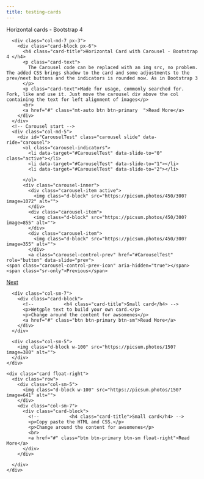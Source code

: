 ```yaml
---
title: testing-cards
---
```



<div class="container py-3">
  <div class="title h1 text-center">Horizontal cards - Bootstrap 4</div>
  <!-- Card Start -->
  <div class="card">
    <div class="row ">

      <div class="col-md-7 px-3">
        <div class="card-block px-6">
          <h4 class="card-title">Horizontal Card with Carousel - Bootstrap 4 </h4>
          <p class="card-text">
            The Carousel code can be replaced with an img src, no problem. The added CSS brings shadow to the card and some adjustments to the prev/next buttons and the indicators is rounded now. As in Bootstrap 3
          </p>
          <p class="card-text">Made for usage, commonly searched for. Fork, like and use it. Just move the carousel div above the col containing the text for left alignment of images</p>
          <br>
          <a href="#" class="mt-auto btn btn-primary  ">Read More</a>
        </div>
      </div>
      <!-- Carousel start -->
      <div class="col-md-5">
        <div id="CarouselTest" class="carousel slide" data-ride="carousel">
          <ol class="carousel-indicators">
            <li data-target="#CarouselTest" data-slide-to="0" class="active"></li>
            <li data-target="#CarouselTest" data-slide-to="1"></li>
            <li data-target="#CarouselTest" data-slide-to="2"></li>

          </ol>
          <div class="carousel-inner">
            <div class="carousel-item active">
              <img class="d-block" src="https://picsum.photos/450/300?image=1072" alt="">
            </div>
            <div class="carousel-item">
              <img class="d-block" src="https://picsum.photos/450/300?image=855" alt="">
            </div>
            <div class="carousel-item">
              <img class="d-block" src="https://picsum.photos/450/300?image=355" alt="">
            </div>
            <a class="carousel-control-prev" href="#CarouselTest" role="button" data-slide="prev">
    <span class="carousel-control-prev-icon" aria-hidden="true"></span>
    <span class="sr-only">Previous</span>
  </a>
            <a class="carousel-control-next" href="#CarouselTest" role="button" data-slide="next">
    <span class="carousel-control-next-icon" aria-hidden="true"></span>
    <span class="sr-only">Next</span>
  </a>
          </div>
        </div>
      </div>
      <!-- End of carousel -->
    </div>
  </div>
  <!-- End of card -->

</div>

<div class="container">
  <div class="card float-left">
    <div class="row ">

      <div class="col-sm-7">
        <div class="card-block">
          <!--           <h4 class="card-title">Small card</h4> -->
          <p>Wetgple text to build your own card.</p>
          <p>Change around the content for awsomenes</p>
          <a href="#" class="btn btn-primary btn-sm">Read More</a>
        </div>
      </div>

      <div class="col-sm-5">
        <img class="d-block w-100" src="https://picsum.photos/150?image=380" alt="">
      </div>
    </div>
  </div>

 
    <div class="card float-right">
      <div class="row">
        <div class="col-sm-5">
          <img class="d-block w-100" src="https://picsum.photos/150?image=641" alt="">
        </div>
        <div class="col-sm-7">
          <div class="card-block">
            <!--           <h4 class="card-title">Small card</h4> -->
            <p>Copy paste the HTML and CSS.</p>
            <p>Change around the content for awsomenes</p>
            <br>
            <a href="#" class="btn btn-primary btn-sm float-right">Read More</a>
          </div>
        </div>
 
      </div>
    </div>
  </div>
 